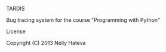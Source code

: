 TARDIS

Bug tracing system for the course "Programming with Python"

License

Copyright (C) 2013 Nelly Hateva

